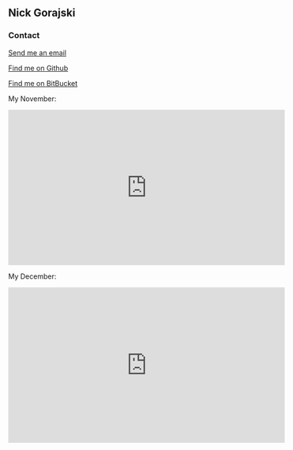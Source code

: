## Nick Gorajski

### Contact

[Send me an email](mailto:nickgorajski@gmail.com)

[Find me on Github](https://github.com/gorajski)

[Find me on BitBucket](https://bitbucket.org/gorajski)

My November:
<iframe width="560" height="315" src="https://www.youtube.com/embed/28mF7_R0RDM" frameborder="0" allow="autoplay; encrypted-media" allowfullscreen></iframe>


My December:
<iframe width="560" height="315" src="https://www.youtube.com/embed/MjoODSIWLBM" frameborder="0" allow="autoplay; encrypted-media" allowfullscreen></iframe>

